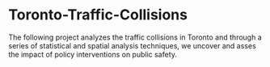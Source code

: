 # Toronto-Traffic-Collisions
The following project analyzes the traffic collisions in Toronto and through a series of statistical and spatial analysis techniques, we uncover and asses the impact of policy interventions on public safety.
